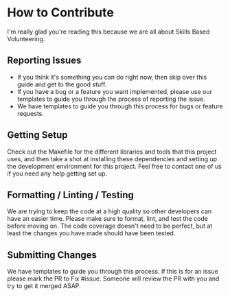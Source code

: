 # How to Contribute

I'm really glad you're reading this because we are all about Skills Based Volunteering.

## Reporting Issues

- If you think it's something you can do right now, then skip over this guide and
  get to the good stuff.
- If you have a bug or a feature you want implemented, please use our templates to
  guide you through the process of reporting the issue.
- We have templates to guide you through this process for bugs or feature requests.

## Getting Setup

Check out the Makefile for the different libraries and tools that this project uses,
and then take a shot at installing these dependencies and setting up the development
environment for this project.
Feel free to contact one of us if you need any help getting set up.

## Formatting / Linting / Testing

We are trying to keep the code at a high quality so other developers can have an easier time.
Please make sure to format, lint, and test the code before moving on. The code coverage doesn't
need to be perfect, but at least the changes you have made should have been tested.

## Submitting Changes

We have templates to guide you through this process.
If this is for an issue please mark the PR to Fix #issue.
Someone will review the PR with you and try to get it merged ASAP.
